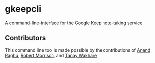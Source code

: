 # gkeepcli
A command-line-interface for the Google Keep note-taking service

## Contributors
This command line tool is made possible by the contributions of [Anand Raghu](https://www.linkedin.com/in/anand-raghu-a345342a/), [Robert Morrison](https://www.linkedin.com/in/robmorr/), and [Tanay Wakhare](https://www.linkedin.com/in/tanay-wakhare-b76a56142/)
